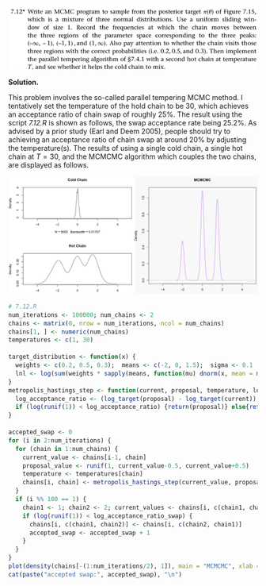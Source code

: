<p>
  <img src="img/7.12-P.png">
</p>

**Solution.**

This problem involves the so-called parallel tempering MCMC method. I
tentatively set the temperature of the hold chain to be 30, which
achieves an acceptance ratio of chain swap of roughly 25%. The result
using the script *7.12.R* is shown as follows, the swap acceptance rate
being 25.2%. As advised by a prior study (Earl and Deem 2005), people
should try to achieving an acceptance ratio of chain swap at around 20%
by adjusting the temperature(s). The results of using a single cold
chain, a single hot chain at $T = 30$, and the MCMCMC algorithm which
couples the two chains, are displayed as follows.

<p>
  <img src="img/7.12-1.svg">
</p>

```R
# 7.12.R
num_iterations <- 100000; num_chains <- 2
chains <- matrix(0, nrow = num_iterations, ncol = num_chains)
chains[1, ] <- numeric(num_chains)
temperatures <- c(1, 30) 

target_distribution <- function(x) {
  weights <- c(0.2, 0.5, 0.3);  means <- c(-2, 0, 1.5);  sigma <- 0.1
  lnl <- log(sum(weights * sapply(means, function(mu) dnorm(x, mean = mu, sd = sigma))))
}
metropolis_hastings_step <- function(current, proposal, temperature, log_target) {
  log_acceptance_ratio <- (log_target(proposal) - log_target(current)) / temperature
  if (log(runif(1)) < log_acceptance_ratio) {return(proposal)} else{return(current)}
}

accepted_swap <- 0
for (i in 2:num_iterations) {
  for (chain in 1:num_chains) {
    current_value <- chains[i-1, chain]
    proposal_value <- runif(1, current_value-0.5, current_value+0.5)
    temperature <- temperatures[chain]
    chains[i, chain] <- metropolis_hastings_step(current_value, proposal_value, temperature, target_distribution)
  }
  if (i %% 100 == 1) {
    chain1 <- 1; chain2 <- 2; current_values <- chains[i, c(chain1, chain2)]
    if (log(runif(1)) < log_acceptance_ratio_swap) {
      chains[i, c(chain1, chain2)] <- chains[i, c(chain2, chain1)]
      accepted_swap <- accepted_swap + 1
    }
  }
}
plot(density(chains[-(1:num_iterations/2), 1]), main = "MCMCMC", xlab = "", col = "purple", xlim=c(-5,5))
cat(paste("accepted swap:", accepted_swap), "\n")
```
